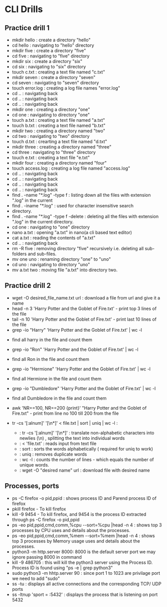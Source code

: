 # CLI Drills

## Practice drill 1

* mkdir hello : create a directory "hello"
* cd hello : navigating to "hello" directory
* mkdir five : create a directory "five"
* cd five : navigating to "five" directory
* mkdir six : create a directory "six"
* cd six : navigating to "six" directory
* touch c.txt : creating a text file named "c.txt"
* mkdir seven : create a directory "seven"
* cd seven : navigating to "seven" directory
* touch error.log : creating a log file names "error.log"
* cd .. : navigating back
* cd .. : navigating back
* cd .. : navigating back
* mkdir one : creating a directory "one"
* cd one : navigating to directory "one"
* touch a.txt : creating a text file named "a.txt"
* touch b.txt : creating a text file named "b.txt"
* mkdir two : creating a directory named "two"
* cd two : navigating to "two" directory
* touch d.txt : crearting a text file named "d.txt"
* mkdir three : creating a directory named "three"
* cd three : navigating to "three" directory
* touch e.txt : creating a text file "e.txt"
* mkdir four : creating a directory named "four"
* touch access.log : creating a log file named "access.log"
* cd .. : navigating back
* cd .. : navigating back
* cd .. : navigating back
* cd .. : navigating back
* find . -name "*.log" -type f : listing down all the files with extension ".log" in the current 
* find . -iname "*.log" : used for character insensitive search
* directory.
* find . -name "*.log" -type f -delete : deleting all the files with extension ".log" in the current directory.
* cd one : navigating to "one" directory
* nano a.txt : opening "a.txt" in nano(a cli based text editor)
* cat a.txt : reading the contents of "a.txt"
* cd .. : navigating back
* rm -R five : removing directory "five" recursively i.e. deleting all sub-folders and sub-files.
* mv one uno : renaming directory "one" to "uno"
* cd uno : navigating to directory "uno"
* mv a.txt two : moving file "a.txt" into directory two.


## Practice drill 2

* wget -O desired_file_name.txt url : download a file from url and give it a name
* head -n 3 'Harry Potter and the Goblet of Fire.txt' - print top 3 lines of the file
* tail -n 10 'Harry Potter and the Goblet of Fire.txt' - print last 10 lines of the file
* grep -io "Harry" 'Harry Potter and the Goblet of Fire.txt' | wc -l 
 - find all harry in the file and count them
* grep -io "Ron" 'Harry Potter and the Goblet of Fire.txt' | wc -l 
 - find all Ron in the file and count them
* grep -io "Hermione" 'Harry Potter and the Goblet of Fire.txt' | wc -l 
 - find all Hermione in the file and count them
* grep -io "Dumbledore" 'Harry Potter and the Goblet of Fire.txt' | wc -l 
 - find all Dumbledore in the file and count them

* awk 'NR==100, NR==200 {print}' "Harry Potter and the Goblet of Fire.txt" - print from line no 100 till 200 from the file
 
* tr -cs '[:alnum]' '[\n*]' < file.txt | sort | uniq | wc -l : 
  * : tr -cs '[:alnum]' '[\n*]' : translate non-alphabetic characters into newlies (\n) , splitting the text into individual words
  * : < 'file.txt' : reads input from text file
  * : sort : sorts the words alphabetically ( required for uniq to work)
  * : uniq : removes duplicate words
  * : wc -l : counts the number of lines - which equals the number of unique words.
  * : wget -O "desired name" url : download file with desired name

## Processes, ports

* ps -C firefox -o pid,ppid : shows process ID and Parend process ID of firefox
* pkill firefox - To kill firefox
* kill -9 9454 - To kill firefox, and 9454 is the process ID extracted through ps -C firefox -o pid,ppid
* ps -eo pid,ppid,cmd,comm,%cpu --sort=%cpu |head -n 4 : shows top 3 processes by CPU uses and details about the processes.
* ps -eo pid,ppid,cmd,comm,%mem --sort=%mem |head -n 4 : shows top 3 processes by Memory usage uses and details about the processes.
* python3 -m http.server 8000: 8000 is the default server port we may ignore passing 8000 in command
* kill -9 486705 : this will kill the python3 server using the Process ID. Process ID is found using "ps -e | grep python3"
* sudo python3 -m hhtp.server 90 : since port 1 to 1023 are privilage port we need to add "sudo"
* ss -tu : displays all active connections and the corresponding TCP/ UDP ports
* ss -ltnup 'sport = :5432' : displays the process that is listening on port 5432